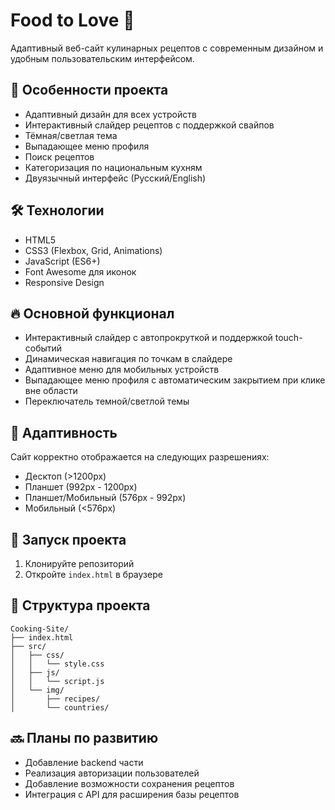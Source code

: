 # Food to Love 🍳

Адаптивный веб-сайт кулинарных рецептов с современным дизайном и удобным пользовательским интерфейсом.

## 🚀 Особенности проекта

- Адаптивный дизайн для всех устройств
- Интерактивный слайдер рецептов с поддержкой свайпов
- Тёмная/светлая тема
- Выпадающее меню профиля
- Поиск рецептов
- Категоризация по национальным кухням
- Двуязычный интерфейс (Русский/English)

## 🛠 Технологии

- HTML5
- CSS3 (Flexbox, Grid, Animations)
- JavaScript (ES6+)
- Font Awesome для иконок
- Responsive Design

## 🔥 Основной функционал

- Интерактивный слайдер с автопрокруткой и поддержкой touch-событий
- Динамическая навигация по точкам в слайдере
- Адаптивное меню для мобильных устройств
- Выпадающее меню профиля с автоматическим закрытием при клике вне области
- Переключатель темной/светлой темы

## 📱 Адаптивность

Сайт корректно отображается на следующих разрешениях:
- Десктоп (>1200px)
- Планшет (992px - 1200px)
- Планшет/Мобильный (576px - 992px)
- Мобильный (<576px)

## 🚀 Запуск проекта

1. Клонируйте репозиторий
2. Откройте `index.html` в браузере


## 📝 Структура проекта

    Cooking-Site/
    ├── index.html
    ├── src/
    │   ├── css/
    │   │   └── style.css
    │   ├── js/
    │   │   └── script.js
    │   └── img/
    │       ├── recipes/
    │       └── countries/

## 🔜 Планы по развитию

- Добавление backend части
- Реализация авторизации пользователей
- Добавление возможности сохранения рецептов
- Интеграция с API для расширения базы рецептов
